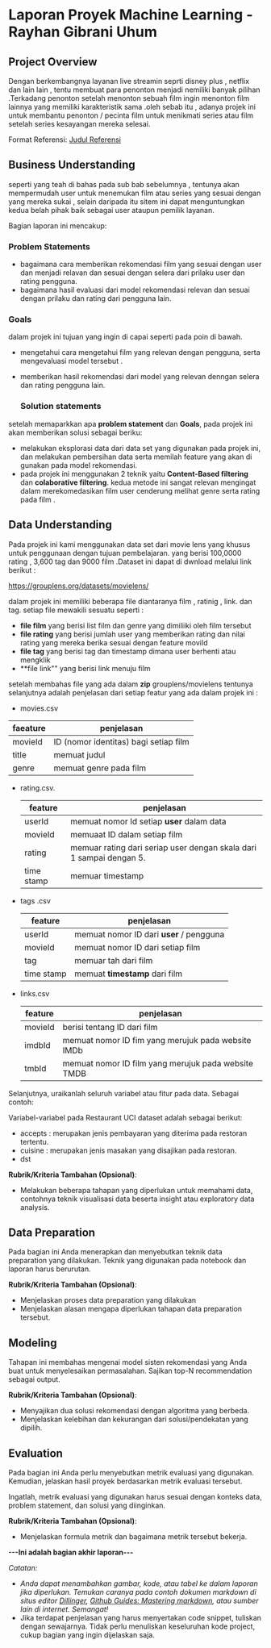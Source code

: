 # Laporan Proyek Machine Learning - Rayhan Gibrani Uhum 

## Project Overview

Dengan berkembangnya layanan live streamin seprti disney plus , netflix dan lain lain , tentu membuat para penonton menjadi nemiliki banyak pilihan .Terkadang penonton setelah menonton sebuah film ingin menonton film lainnya yang memiliki karakteristik sama .oleh sebab itu , adanya projek ini untuk membantu penonton / pecinta film untuk menikmati series atau film setelah series kesayangan mereka selesai.
  
  Format Referensi: [Judul Referensi](https://scholar.google.com/) 

## Business Understanding

seperti yang teah di bahas pada sub bab sebelumnya , tentunya akan mempermudah user untuk menemukan film atau series yang sesuai dengan yang mereka sukai , selain daripada itu sitem ini dapat menguntungkan kedua belah pihak baik sebagai user ataupun pemilik layanan.

Bagian laporan ini mencakup:

### Problem Statements

-  bagaimana cara  memberikan rekomendasi film yang sesuai dengan user dan menjadi relavan dan sesuai dengan selera dari prilaku user dan rating pengguna.
-  bagaimana hasil evaluasi dari model rekomendasi relevan dan sesuai dengan prilaku dan rating dari pengguna lain. 
### Goals
dalam projek ini tujuan  yang ingin di capai seperti pada poin di bawah.

-  mengetahui cara mengetahui film yang relevan dengan pengguna, serta mengevaluasi model tersebut .

-  memberikan hasil rekomendasi dari  model yang relevan denngan selera dan rating pengguna lain. 

    ### Solution statements
  setelah memaparkkan apa **problem statement** dan  **Goals**, pada projek ini akan memberikan solusi  sebagai beriku: 
  - melakukan eksplorasi data dari data set yang digunakan pada projek ini, dan melakukan pembersihan data serta memilah feature yang akan di gunakan pada model rekomendasi.
  - pada projek ini menggunakan 2 teknik  yaitu **Content-Based filtering** dan **colaborative filtering**. kedua metode ini sangat relevan mengingat  dalam merekomedasikan film user cenderung melihat genre serta rating pada film .

## Data Understanding
Pada projek ini kami menggunakan data set dari movie lens yang khusus untuk penggunaan dengan tujuan pembelajaran. yang berisi 100,0000 rating , 3,600 tag dan 9000 film .Dataset ini dapat di dwnload melalui link berikut :

https://grouplens.org/datasets/movielens/

dalam projek ini memiliki beberapa file diantaranya film , ratinig , link. dan tag. setiap file mewakili sesuatu seperti :
- **file film** yang berisi list film  dan genre yang dimiliiki oleh film tersebut
- **file rating** yang berisi jumlah user yang memberikan rating dan nilai rating yang mereka berika sesuai dengan feature moviId
- **file tag** yang berisi tag dan timestamp dimana user berhenti atau mengklik
- **file link"" yang berisi link menuju film

setelah membahas file yang ada dalam **zip** grouplens/movielens tentunya selanjutnya adalah penjelasan dari setiap featur yang ada dalam projek ini :

- movies.csv
  
| faeature | penjelasan |
| --- | --- |
|movieId | ID (nomor identitas) bagi setiap film |
|title | memuat judul |
|genre | memuat genre pada film |

- rating.csv.

  | feature | penjelasan |
  | --- | ---|
  |userId | memuat nomor Id setiap **user** dalam data |
  |movieId | memuaat ID dalam setiap film |
  | rating | memuar rating dari seriap user dengan skala dari 1 sampai dengan 5. |
  | time stamp | memuar timestamp |
  
- tags .csv

  |feature | penjelasan |
  | --- | --- |
  |userId | memuat nomor ID dari **user** / pengguna |
  | movieId | memuat nomor ID dari setiap  film |
  | tag | memuar  tah dari film |
  |time stamp | memuat **timestamp** dari film |

- links.csv

  |feature | penjelasan |
  | --- | --- |
  | movieId | berisi tentang ID dari film |
  | imdbId | memuat nomor ID fim yang merujuk pada website IMDb |
  | tmbId | memuat nomor ID film yang merujuk pada website TMDB |
  




Selanjutnya, uraikanlah seluruh variabel atau fitur pada data. Sebagai contoh:  

Variabel-variabel pada Restaurant UCI dataset adalah sebagai berikut:
- accepts : merupakan jenis pembayaran yang diterima pada restoran tertentu.
- cuisine : merupakan jenis masakan yang disajikan pada restoran.
- dst

**Rubrik/Kriteria Tambahan (Opsional)**:
- Melakukan beberapa tahapan yang diperlukan untuk memahami data, contohnya teknik visualisasi data beserta insight atau exploratory data analysis.

## Data Preparation
Pada bagian ini Anda menerapkan dan menyebutkan teknik data preparation yang dilakukan. Teknik yang digunakan pada notebook dan laporan harus berurutan.

**Rubrik/Kriteria Tambahan (Opsional)**: 
- Menjelaskan proses data preparation yang dilakukan
- Menjelaskan alasan mengapa diperlukan tahapan data preparation tersebut.

## Modeling
Tahapan ini membahas mengenai model sisten rekomendasi yang Anda buat untuk menyelesaikan permasalahan. Sajikan top-N recommendation sebagai output.

**Rubrik/Kriteria Tambahan (Opsional)**: 
- Menyajikan dua solusi rekomendasi dengan algoritma yang berbeda.
- Menjelaskan kelebihan dan kekurangan dari solusi/pendekatan yang dipilih.

## Evaluation
Pada bagian ini Anda perlu menyebutkan metrik evaluasi yang digunakan. Kemudian, jelaskan hasil proyek berdasarkan metrik evaluasi tersebut.

Ingatlah, metrik evaluasi yang digunakan harus sesuai dengan konteks data, problem statement, dan solusi yang diinginkan.

**Rubrik/Kriteria Tambahan (Opsional)**: 
- Menjelaskan formula metrik dan bagaimana metrik tersebut bekerja.

**---Ini adalah bagian akhir laporan---**

_Catatan:_
- _Anda dapat menambahkan gambar, kode, atau tabel ke dalam laporan jika diperlukan. Temukan caranya pada contoh dokumen markdown di situs editor [Dillinger](https://dillinger.io/), [Github Guides: Mastering markdown](https://guides.github.com/features/mastering-markdown/), atau sumber lain di internet. Semangat!_
- Jika terdapat penjelasan yang harus menyertakan code snippet, tuliskan dengan sewajarnya. Tidak perlu menuliskan keseluruhan kode project, cukup bagian yang ingin dijelaskan saja.
